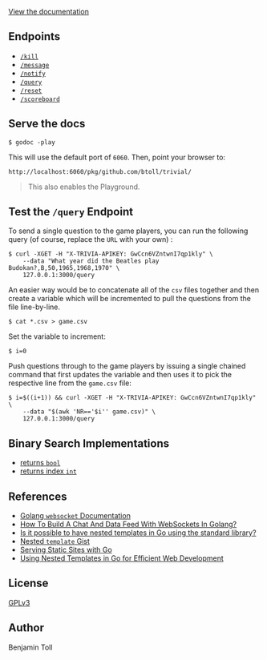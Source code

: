 [View the documentation](https://pkg.go.dev/github.com/btoll/trivial)

## Endpoints

- [`/kill`](https://pkg.go.dev/github.com/btoll/trivial#SocketServer.KillHandler)
- [`/message`](https://pkg.go.dev/github.com/btoll/trivial#SocketServer.MessageHandler)
- [`/notify`](https://pkg.go.dev/github.com/btoll/trivial#SocketServer.NotifyHandler)
- [`/query`](https://pkg.go.dev/github.com/btoll/trivial#SocketServer.QueryHandler)
- [`/reset`](https://pkg.go.dev/github.com/btoll/trivial#SocketServer.ResetHandler)
- [`/scoreboard`](https://pkg.go.dev/github.com/btoll/trivial#SocketServer.ScoreboardHandler)

## Serve the docs

```
$ godoc -play
```

This will use the default port of `6060`.  Then, point your browser to:

`http://localhost:6060/pkg/github.com/btoll/trivial/`

> This also enables the Playground.

## Test the `/query` Endpoint

To send a single question to the game players, you can run the following query (of course, replace the `URL` with your own) :

```
$ curl -XGET -H "X-TRIVIA-APIKEY: GwCcn6VZntwnI7qp1kly" \
    --data "What year did the Beatles play Budokan?,B,50,1965,1968,1970" \
    127.0.0.1:3000/query
```

An easier way would be to concatenate all of the `csv` files together and then create a variable which will be incremented to pull the questions from the file line-by-line.

```
$ cat *.csv > game.csv
```

Set the variable to increment:

```
$ i=0
```

Push questions through to the game players by issuing a single chained command that first updates the variable and then uses it to pick the respective line from the `game.csv` file:

```
$ i=$((i+1)) && curl -XGET -H "X-TRIVIA-APIKEY: GwCcn6VZntwnI7qp1kly" \
    --data "$(awk 'NR=='$i'' game.csv)" \
    127.0.0.1:3000/query
```

## Binary Search Implementations

- [returns `bool`](https://go.dev/play/p/ch11-8OM-HT)
- [returns index `int`](https://go.dev/play/p/bVW_8iNdnid)

## References

- [Golang `websocket` Documentation](https://pkg.go.dev/golang.org/x/net/websocket)
- [How To Build A Chat And Data Feed With WebSockets In Golang?](https://www.youtube.com/watch?v=JuUAEYLkGbM)
- [Is it possible to have nested templates in Go using the standard library?](https://stackoverflow.com/questions/11467731/is-it-possible-to-have-nested-templates-in-go-using-the-standard-library)
- [Nested `template` Gist](https://gist.github.com/joyrexus/ff9be7a1c3769a84360f)
- [Serving Static Sites with Go](https://www.alexedwards.net/blog/serving-static-sites-with-go)
- [Using Nested Templates in Go for Efficient Web Development](https://levelup.gitconnected.com/using-go-templates-for-effective-web-development-f7df10b0e4a0)

## License

[GPLv3](COPYING)

## Author

Benjamin Toll

